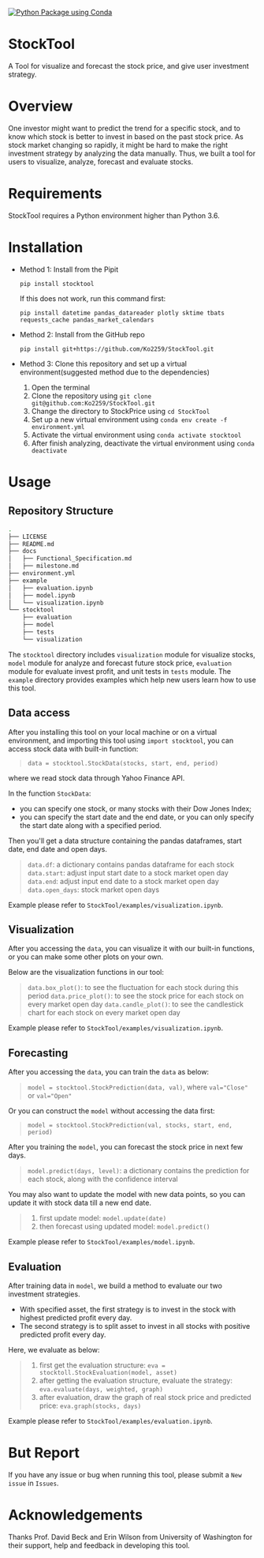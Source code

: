 [![Python Package using 
Conda](https://github.com/Ko2259/StockPrice/actions/workflows/python-package-conda.yml/badge.svg)](https://github.com/Ko2259/StockPrice/actions/workflows/python-package-conda.yml)
# StockTool
A Tool for visualize and forecast the stock price, and give user investment strategy.

# Overview

One investor might want to predict the trend for a specific stock, and to know which stock is better to invest in based on the past stock price. As stock market changing so rapidly, it might be hard to make the right investment strategy by analyzing the data manually. Thus, we built a tool for users to visualize, analyze, forecast and evaluate stocks.

# Requirements

StockTool requires a Python environment higher than Python 3.6.

# Installation

- Method 1: Install from the Pipit

	`pip install stocktool`

	If this does not work, run this command first:

	`pip install datetime pandas_datareader plotly sktime tbats requests_cache pandas_market_calendars`

- Method 2: Install from the GitHub repo

	`pip install git+https://github.com/Ko2259/StockTool.git`

- Method 3: Clone this repository and set up a virtual environment(suggested method due to the dependencies)

	1. Open the terminal
	2. Clone the repository using `git clone git@github.com:Ko2259/StockTool.git`
	3. Change the directory to StockPrice using `cd StockTool`
	4. Set up a new virtual environment using `conda env create -f environment.yml`
	5. Activate the virtual environment using `conda activate stocktool`
	6. After finish analyzing, deactivate the virtual environment using `conda deactivate`


# Usage

## Repository Structure

```bash
.
├── LICENSE
├── README.md
├── docs
│   ├── Functional_Specification.md
│   ├── milestone.md
├── environment.yml
├── example
│   ├── evaluation.ipynb
│   ├── model.ipynb
│   └── visualization.ipynb
└── stocktool
    ├── evaluation
    ├── model
    ├── tests
    └── visualization
```

The `stocktool` directory includes `visualization` module for visualize stocks, `model` module for analyze and forecast future stock price, `evaluation` module for evaluate invest profit, and unit tests in `tests` module. The `example` directory provides examples which help new users learn how to use this tool.

## Data access

After you installing this tool on your local machine or on a virtual environment, and importing this tool using `import stocktool`, you can access stock data with built-in function:
> `data = stocktool.StockData(stocks, start, end, period)`

where we read stock data through Yahoo Finance API.

In the function `StockData`:

- you can specify one stock, or many stocks with their Dow Jones Index;
-  you can specify the start date and the end date, or you can only specify the start date along with a specified period.

Then you'll get a data structure containing the pandas dataframes, start date, end date and open days.
> `data.df`: a dictionary contains pandas dataframe for each stock
> `data.start`: adjust input start date to a stock market open day
> `data.end`: adjust input end date to a stock market open day
> `data.open_days`: stock market open days

Example please refer to `StockTool/examples/visualization.ipynb`.

## Visualization

After you accessing the `data`, you can visualize it with our built-in functions, or you can make some other plots on your own.

Below are the visualization functions in our tool:

> `data.box_plot()`: to see the fluctuation for each stock during this period
> `data.price_plot()`: to see the stock price for each stock on every market open day
> `data.candle_plot()`: to see the candlestick chart for each stock on every market open day

Example please refer to `StockTool/examples/visualization.ipynb`.

## Forecasting

After you accessing the `data`, you can train the `data` as below:
> `model = stocktool.StockPrediction(data, val)`, where `val="Close"` or `val="Open"`

Or you can construct the `model` without accessing the data first:
> `model = stocktool.StockPrediction(val, stocks, start, end, period)`

After you training the `model`, you can forecast the stock price in next few days.
> `model.predict(days, level)`: a dictionary contains the prediction for each stock, along with the confidence interval

You may also want to update the model with new data points, so you can update it with stock data till a new end date.
> 1. first update model: `model.update(date)`
> 2. then forecast using updated model: `model.predict()`

Example please refer to `StockTool/examples/model.ipynb`.

## Evaluation

After training data in `model`, we build a method to evaluate our two investment strategies.

- With specified asset, the first strategy is to invest in the stock with highest predicted profit every day.
- The second strategy is to split asset to invest in all stocks with positive predicted profit every day.

Here, we evaluate as below:

> 1. first get the evaluation structure: `eva = stocktoll.StockEvaluation(model, asset)`
> 2. after getting the evaluation structure, evaluate the strategy: `eva.evaluate(days, weighted, graph)`
> 3. after evaluation, draw the graph of real stock price and predicted price: `eva.graph(stocks, days)`

Example please refer to `StockTool/examples/evaluation.ipynb`.

# But Report

If you have any issue or bug when running this tool, please submit a `New issue` in `Issues`.


# Acknowledgements

Thanks Prof. David Beck and Erin Wilson from University of Washington for their support, help and feedback in developing this tool.
